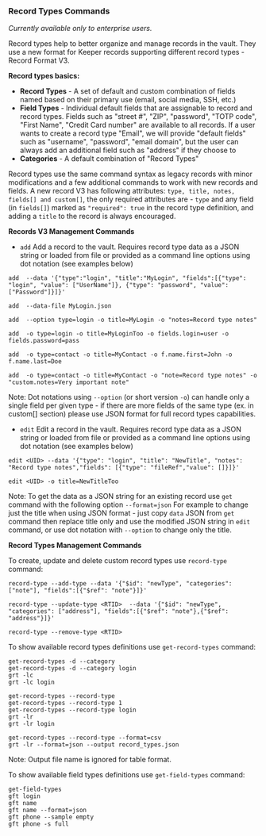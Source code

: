 ### Record Types Commands
_Currently available only to enterprise users._

Record types help to better organize and manage records in the vault. They use a new format for Keeper records supporting different record types - Record Format V3.

__Record types basics:__
 - **Record Types** - A set of default and custom combination of fields named based on their primary use (email, social media, SSH, etc.)
 - **Field Types** - Individual default fields that are assignable to record and record types. Fields such as "street #", "ZIP", "password", "TOTP code", "First Name", "Credit Card number" are available to all records. If a user wants to create a record type "Email", we will provide "default fields" such as "username", "password", "email domain", but the user can always add an additional field such as "address" if they choose to
  - **Categories** - A default combination of "Record Types"

Record types use the same command syntax as legacy records with minor modifications and a few additional commands to work with new records and fields. A new record V3 has following attributes: `type, title, notes, fields[] and custom[]`, the only required attributes are - `type` and any field (in `fields[]`) marked as `"required": true` in the record type definition, and adding a `title` to the record is always encouraged.

**Records V3 Management Commands**

* ```add``` Add a record to the vault. Requires record type data as a JSON string or loaded from file or provided as a command line options using dot notation (see examples below)

```add  --data '{"type":"login", "title":"MyLogin", "fields":[{"type": "login", "value": ["UserName"]}, {"type": "password", "value": ["Password"]}]}'```

```add  --data-file MyLogin.json```

```add  --option type=login -o title=MyLogin -o "notes=Record type notes"```

```add  -o type=login -o title=MyLoginToo -o fields.login=user -o fields.password=pass```

```add  -o type=contact -o title=MyContact -o f.name.first=John -o f.name.last=Doe```

```add  -o type=contact -o title=MyContact -o "note=Record type notes" -o "custom.notes=Very important note"```

Note: Dot notations using ```--option```  (or short version ```-o```) can handle only a single field per given type - if there are more fields of the same type (ex. in custom[] section) please use JSON format for full record types capabilities.

* ```edit``` Edit a record in the vault. Requires record type data as a JSON string or loaded from file or provided as a command line options using dot notation (see examples below)

```edit <UID> --data '{"type": "login", "title": "NewTitle", "notes": "Record type notes","fields": [{"type": "fileRef","value": []}]}'```

```edit <UID> -o title=NewTitleToo```

Note: To get the data as a JSON string for an existing record use ```get``` command with the following option ```--format=json``` For example to change just the title when using JSON format - just copy `data` JSON from ``get`` command then replace title only and use the modified JSON string in ```edit``` command, or use dot notation with ```--option``` to change only the title.

**Record Types Management Commands**

To create, update and delete custom record types use `record-type` command:

```record-type --add-type --data '{"$id": "newType", "categories": ["note"], "fields":[{"$ref": "note"}]}'```

```record-type --update-type <RTID>  --data '{"$id": "newType", "categories": ["address"], "fields":[{"$ref": "note"},{"$ref": "address"}]}'```

```record-type --remove-type <RTID>```

To show available record types definitions use `get-record-types` command:

```
get-record-types -d --category
get-record-types -d --category login
grt -lc
grt -lc login
```

```
get-record-types --record-type
get-record-types --record-type 1
get-record-types --record-type login
grt -lr
grt -lr login
```

```
get-record-types --record-type --format=csv
grt -lr --format=json --output record_types.json
```

Note: Output file name is ignored for table format.

To show available field types definitions use `get-field-types` command:

```
get-field-types
gft login
gft name
gft name --format=json
gft phone --sample empty
gft phone -s full
```

